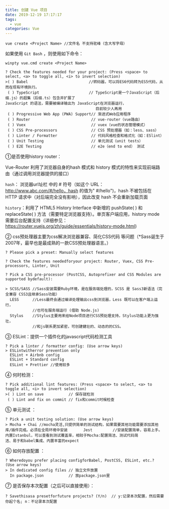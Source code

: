 ```yaml
---
title: 创建 Vue 项目
date: 2019-12-19 17:17:17
tags:
  - vue
categories: Vue
---
```


```shell
vue create <Project Name> //文件名 不支持驼峰（含大写字母）
```

如果使用 `Git Bash` ，则使用如下命令：

```shell
winpty vue.cmd create <Project Name>
```

```shell
? Check the features needed for your project: (Press <space> to select, <a> to toggle all, <i> to invert selection)
>( ) Babel                           //转码器，可以将ES6代码转为ES5代码，从而在现有环境执行。               
 ( ) TypeScript                      // TypeScript是一个JavaScript（后缀.js）的超集（后缀.ts）包含并扩展了                                         JavaScript 的语法，需要被编译输出为 JavaScript在浏览器运行，
                                        目前较少人再用
 ( ) Progressive Web App (PWA) Support// 渐进式Web应用程序
 ( ) Router                           // vue-router（vue路由）
 ( ) Vuex                             // vuex（vue的状态管理模式）
 ( ) CSS Pre-processors               // CSS 预处理器（如：less、sass）
 ( ) Linter / Formatter               // 代码风格检查和格式化（如：ESlint）
 ( ) Unit Testing                     // 单元测试（unit tests）
 ( ) E2E Testing                      // e2e（end to end） 测试
```

①是否使用history router：

Vue-Router 利用了浏览器自身的hash 模式和 history 模式的特性来实现前端路由（通过调用浏览器提供的接口）

`hash`： 浏览器url址栏 中的 # 符号（如这个 URL：http://www.abc.com/#/hello，hash 的值为" #/hello")，hash 不被包括在 HTTP 请求中（对后端完全没有影响），因此改变 hash 不会重新加载页面

`history`：利用了 HTML5 History Interface 中新增的 pushState( ) 和 replaceState( ) 方法（需要特定浏览器支持）。单页客户端应用，history mode 需要后台配置支持（详细参见：https://router.vuejs.org/zh/guide/essentials/history-mode.html)

② css预处理器主要为css解决浏览器兼容、简化CSS代码 等问题（*Sass诞生于2007年，最早也是最成熟的一款CSS预处理器语言。）

```shell
? Please pick a preset: Manually select features

? Check the features neededforyour project: Router, Vuex, CSS Pre-processors, Linter, Unit

? Pick a CSS pre-processor (PostCSS, Autoprefixer and CSS Modules are supported bydefault):

> SCSS/SASS //Sass安装需要Ruby环境，是在服务端处理的，SCSS 是 Sass3新语法（完全兼容 CSS3且继承Sass功能）
  LESS      //Less最终会通过编译处理输出css到浏览器，Less 既可以在客户端上运行，
            //也可在服务端运行 (借助 Node.js)
  Stylus    //Stylus主要用来给Node项目进行CSS预处理支持，Stylus功能上更为强壮，
            //和js联系更加紧密，可创建健壮的、动态的的CSS。
```

③ ESLint：提供一个插件化的javascript代码检测工具

```shell
? Pick a linter / formatter config: (Use arrow keys)
> ESLintwitherror prevention only
  ESLint + Airbnb config 
  ESLint + Standard config 
  ESLint + Prettier //使用较多
```

④ 何时检测：

```
? Pick additional lint features: (Press <space> to select, <a> to toggle all, <i> to invert selection)
>( ) Lint on save           // 保存就检测
 ( ) Lint and fix on commit // fix和commit时候检查
```

⑤ 单元测试 ：

```
? Pick a unit testing solution: (Use arrow keys)
> Mocha + Chai //mocha灵活,只提供简单的测试结构，如果需要其他功能需要添加其他库/插件完成。必须在全局环境中安装       Jest         //安装配置简单，容易上手。内置Istanbul，可以查看到测试覆盖率，相较于Mocha:配置简洁、测试代码简                    洁、易于和babel集成、内置丰富的expect
```

⑥ 如何存放配置 ：

```
? Wheredoyou prefer placing configforBabel, PostCSS, ESLint, etc.? (Use arrow keys)
> In dedicated config files // 独立文件放置
  In package.json           // 放package.json里
```

 ⑦ 是否保存本次配置（之后可以直接使用）：

```shell
? Savethisasa presetforfuture projects? (Y/n)  // y:记录本次配置，然后需要你起个名; n：不记录本次配置
```